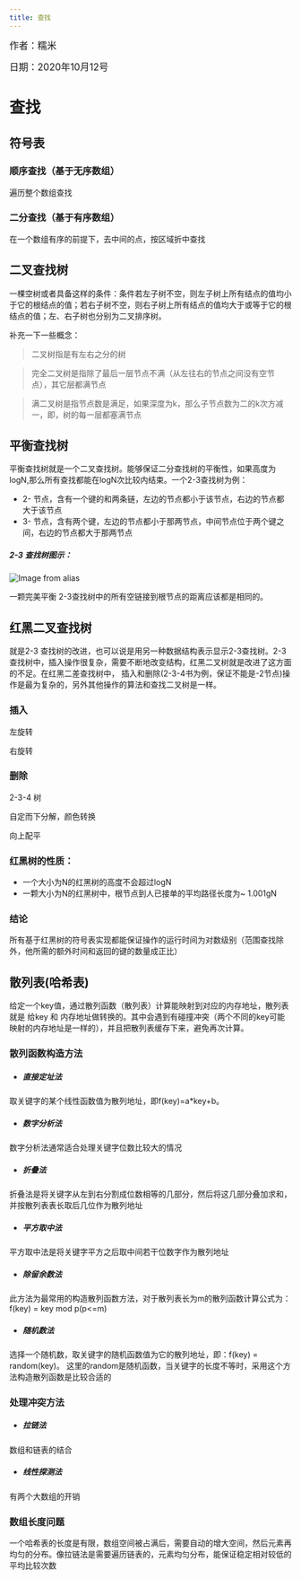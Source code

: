 ```yaml
---
title: 查找
---
```


<big>作者：糯米</big>

<big>日期：2020年10月12号</big>

# 查找

## 符号表
  ### 顺序查找（基于无序数组）

  遍历整个数组查找

  ### 二分查找（基于有序数组）

  在一个数组有序的前提下，去中间的点，按区域折中查找

## 二叉查找树

一棵空树或者具备这样的条件：条件若左子树不空，则左子树上所有结点的值均小于它的根结点的值；若右子树不空，则右子树上所有结点的值均大于或等于它的根结点的值；左、右子树也分别为二叉排序树。

补充一下一些概念：
  > 二叉树指是有左右之分的树

  > 完全二叉树是指除了最后一层节点不满（从左往右的节点之间没有空节点），其它层都满节点

  > 满二叉树是指节点数是满足，如果深度为k，那么子节点数为二的k次方减一，即，树的每一层都塞满节点

## 平衡查找树

平衡查找树就是一个二叉查找树。能够保证二分查找树的平衡性，如果高度为logN,那么所有查找都能在logN次比较内结束。一个2-3查找树为例：

- 2- 节点，含有一个键的和两条链，左边的节点都小于该节点，右边的节点都大于该节点
- 3- 节点，含有两个键，左边的节点都小于那两节点，中间节点位于两个键之间，右边的节点都大于那两节点

##### 2-3 查找树图示：

  ![Image from alias](~@images/code/23tree-anatomy.png)

一颗完美平衡 2-3查找树中的所有空链接到根节点的距离应该都是相同的。

## 红黑二叉查找树

就是2-3 查找树的改进，也可以说是用另一种数据结构表示显示2-3查找树。2-3查找树中，插入操作很复杂，需要不断地改变结构，红黑二叉树就是改进了这方面的不足。在红黑二差查找树中，
插入和删除(2-3-4书为例，保证不能是-2节点)操作是最为复杂的，另外其他操作的算法和查找二叉树是一样。

### 插入

左旋转

右旋转 

### 删除

2-3-4 树

自定而下分解，颜色转换

向上配平

### 红黑树的性质：

- 一个大小为N的红黑树的高度不会超过logN
- 一颗大小为N的红黑树中，根节点到人已接单的平均路径长度为~ 1.001gN

### 结论

所有基于红黑树的符号表实现都能保证操作的运行时间为对数级别（范围查找除外，他所需的额外时间和返回的键的数量成正比）

## 散列表(哈希表)

给定一个key值，通过散列函数（散列表）计算能映射到对应的内存地址，散列表就是 给key 和 内存地址做转换的。其中会遇到有碰撞冲突（两个不同的key可能映射的内存地址是一样的），并且把散列表缓存下来，避免再次计算。

### 散列函数构造方法

- ##### 直接定址法

取关键字的某个线性函数值为散列地址，即f(key)=a*key+b。

- ##### 数字分析法

数字分析法通常适合处理关键字位数比较大的情况

- ##### 折叠法

折叠法是将关键字从左到右分割成位数相等的几部分，然后将这几部分叠加求和，并按散列表表长取后几位作为散列地址

- ##### 平方取中法

平方取中法是将关键字平方之后取中间若干位数字作为散列地址

- ##### 除留余数法

此方法为最常用的构造散列函数方法，对于散列表长为m的散列函数计算公式为：
f(key) = key mod p(p<=m)

- ##### 随机数法

选择一个随机数，取关键字的随机函数值为它的散列地址，即：f(key) = random(key)。
这里的random是随机函数，当关键字的长度不等时，采用这个方法构造散列函数是比较合适的

### 处理冲突方法

- ##### 拉链法

数组和链表的结合

- ##### 线性探测法

有两个大数组的开销


### 数组长度问题

一个哈希表的长度是有限，数组空间被占满后，需要自动的增大空间，然后元素再均匀的分布。像拉链法是需要遍历链表的，元素均匀分布，能保证稳定相对较低的平均比较次数

